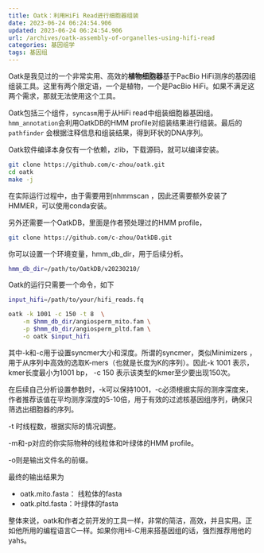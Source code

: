 ```yaml
---
title: Oatk：利用HiFi Read进行细胞器组装
date: 2023-06-24 06:24:54.906
updated: 2023-06-24 06:24:54.906
url: /archives/oatk-assembly-of-organelles-using-hifi-read
categories: 基因组学
tags: 基因组
---
```


Oatk是我见过的一个非常实用、高效的**植物细胞器**基于PacBio HiFi测序的基因组组装工具。这里有两个限定语，一个是植物，一个是PacBio HiFi。如果不满足这两个需求，那就无法使用这个工具。

Oatk包括三个组件，`syncasm`用于从HiFi read中组装细胞器基因组。`hmm_annotation`会利用OatkDB的HMM profile对组装结果进行组装。最后的`pathfinder` 会根据注释信息和组装结果，得到环状的DNA序列。

Oatk软件编译本身仅有一个依赖，zlib，下载源码，就可以编译安装。

```Bash
git clone https://github.com/c-zhou/oatk.git
cd oatk
make -j
```

在实际运行过程中，由于需要用到nhmmscan ，因此还需要额外安装了HMMER，可以使用conda安装。

另外还需要一个OatkDB，里面是作者预处理过的HMM profile，

```Bash
git clone https://github.com/c-zhou/OatkDB.git
```

你可以设置一个环境变量，hmm_db_dir，用于后续分析。

```Bash
hmm_db_dir=/path/to/OatkDB/v20230210/
```

Oatk的运行只需要一个命令，如下

```Bash
input_hifi=/path/to/your/hifi_reads.fq

oatk -k 1001 -c 150 -t 8  \
    -m $hmm_db_dir/angiosperm_mito.fam \
    -p $hmm_db_dir/angiosperm_pltd.fam \
    -o oatk $input_hifi
```

其中-k和-c用于设置syncmer大小和深度。所谓的syncmer，类似Minimizers ，用于从序列中高效的选取K-mers（也就是长度为K的序列）。因此-k 1001 表示，kmer长度最小为1001 bp， -c 150 表示该类型的kmer至少要出现150次。

在后续自己分析设置参数时，-k可以保持1001，-c必须根据实际的测序深度来，作者推荐该值在平均测序深度的5-10倍，用于有效的过滤核基因组序列，确保只筛选出细胞器的序列。

-t 时线程数，根据实际的情况调整。 

-m和-p对应的你实际物种的线粒体和叶绿体的HMM profile。

-o则是输出文件名的前缀。



最终的输出结果为

- oatk.mito.fasta： 线粒体的fasta
- oatk.pltd.fasta：叶绿体的fasta



整体来说，oatk和作者之前开发的工具一样，非常的简洁，高效，并且实用。正如他所用的编程语言C一样。如果你用Hi-C用来搭基因组的话，强烈推荐用他的yahs。



